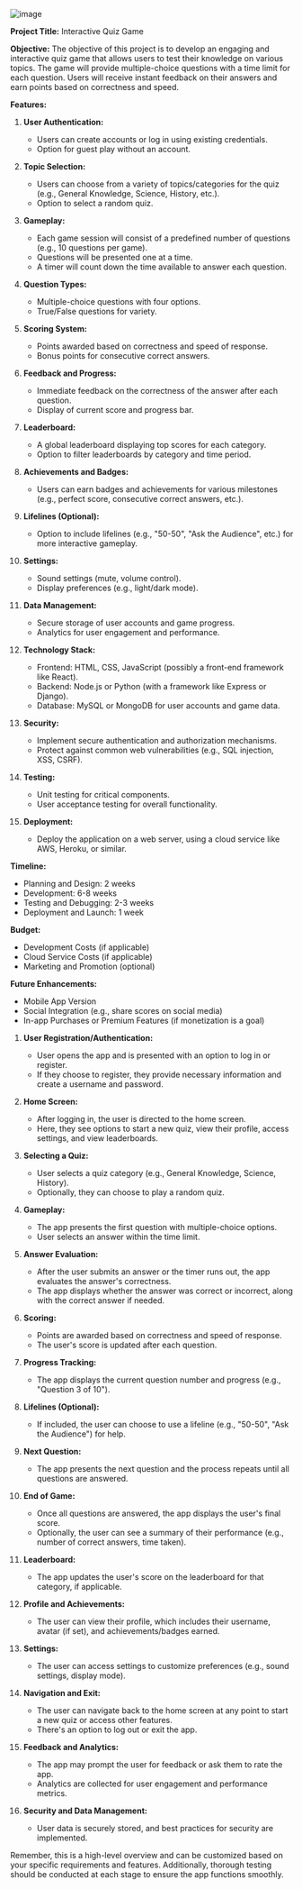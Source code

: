 ![image](https://github.com/FrenchMontana10/alx_capstone_project/assets/101531220/25f2cbf3-312a-4be1-8682-fea2b1e651df)




**Project Title:** Interactive Quiz Game

**Objective:** 
The objective of this project is to develop an engaging and interactive quiz game that allows users to test their knowledge on various topics. The game will provide multiple-choice questions with a time limit for each question. Users will receive instant feedback on their answers and earn points based on correctness and speed.

**Features:**

1. **User Authentication:**
   - Users can create accounts or log in using existing credentials.
   - Option for guest play without an account.

2. **Topic Selection:**
   - Users can choose from a variety of topics/categories for the quiz (e.g., General Knowledge, Science, History, etc.).
   - Option to select a random quiz.

3. **Gameplay:**
   - Each game session will consist of a predefined number of questions (e.g., 10 questions per game).
   - Questions will be presented one at a time.
   - A timer will count down the time available to answer each question.

4. **Question Types:**
   - Multiple-choice questions with four options.
   - True/False questions for variety.

5. **Scoring System:**
   - Points awarded based on correctness and speed of response.
   - Bonus points for consecutive correct answers.

6. **Feedback and Progress:**
   - Immediate feedback on the correctness of the answer after each question.
   - Display of current score and progress bar.

7. **Leaderboard:**
   - A global leaderboard displaying top scores for each category.
   - Option to filter leaderboards by category and time period.

8. **Achievements and Badges:**
   - Users can earn badges and achievements for various milestones (e.g., perfect score, consecutive correct answers, etc.).

9. **Lifelines (Optional):**
   - Option to include lifelines (e.g., "50-50", "Ask the Audience", etc.) for more interactive gameplay.

10. **Settings:**
    - Sound settings (mute, volume control).
    - Display preferences (e.g., light/dark mode).

11. **Data Management:**
    - Secure storage of user accounts and game progress.
    - Analytics for user engagement and performance.

12. **Technology Stack:**
    - Frontend: HTML, CSS, JavaScript (possibly a front-end framework like React).
    - Backend: Node.js or Python (with a framework like Express or Django).
    - Database: MySQL or MongoDB for user accounts and game data.

13. **Security:**
    - Implement secure authentication and authorization mechanisms.
    - Protect against common web vulnerabilities (e.g., SQL injection, XSS, CSRF).

14. **Testing:**
    - Unit testing for critical components.
    - User acceptance testing for overall functionality.

15. **Deployment:**
    - Deploy the application on a web server, using a cloud service like AWS, Heroku, or similar.

**Timeline:**
- Planning and Design: 2 weeks
- Development: 6-8 weeks
- Testing and Debugging: 2-3 weeks
- Deployment and Launch: 1 week

**Budget:**
- Development Costs (if applicable)
- Cloud Service Costs (if applicable)
- Marketing and Promotion (optional)

**Future Enhancements:**
- Mobile App Version
- Social Integration (e.g., share scores on social media)
- In-app Purchases or Premium Features (if monetization is a goal)


1. **User Registration/Authentication:**
   - User opens the app and is presented with an option to log in or register.
   - If they choose to register, they provide necessary information and create a username and password.

2. **Home Screen:**
   - After logging in, the user is directed to the home screen.
   - Here, they see options to start a new quiz, view their profile, access settings, and view leaderboards.

3. **Selecting a Quiz:**
   - User selects a quiz category (e.g., General Knowledge, Science, History).
   - Optionally, they can choose to play a random quiz.

4. **Gameplay:**
   - The app presents the first question with multiple-choice options.
   - User selects an answer within the time limit.

5. **Answer Evaluation:**
   - After the user submits an answer or the timer runs out, the app evaluates the answer's correctness.
   - The app displays whether the answer was correct or incorrect, along with the correct answer if needed.

6. **Scoring:**
   - Points are awarded based on correctness and speed of response.
   - The user's score is updated after each question.

7. **Progress Tracking:**
   - The app displays the current question number and progress (e.g., "Question 3 of 10").

8. **Lifelines (Optional):**
   - If included, the user can choose to use a lifeline (e.g., "50-50", "Ask the Audience") for help.

9. **Next Question:**
   - The app presents the next question and the process repeats until all questions are answered.

10. **End of Game:**
    - Once all questions are answered, the app displays the user's final score.
    - Optionally, the user can see a summary of their performance (e.g., number of correct answers, time taken).

11. **Leaderboard:**
    - The app updates the user's score on the leaderboard for that category, if applicable.

12. **Profile and Achievements:**
    - The user can view their profile, which includes their username, avatar (if set), and achievements/badges earned.

13. **Settings:**
    - The user can access settings to customize preferences (e.g., sound settings, display mode).

14. **Navigation and Exit:**
    - The user can navigate back to the home screen at any point to start a new quiz or access other features.
    - There's an option to log out or exit the app.

15. **Feedback and Analytics:**
    - The app may prompt the user for feedback or ask them to rate the app.
    - Analytics are collected for user engagement and performance metrics.

16. **Security and Data Management:**
    - User data is securely stored, and best practices for security are implemented.

Remember, this is a high-level overview and can be customized based on your specific requirements and features. Additionally, thorough testing should be conducted at each stage to ensure the app functions smoothly.
